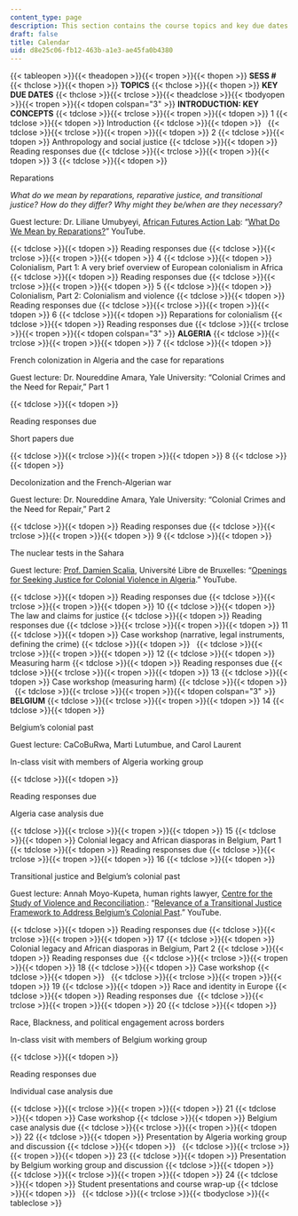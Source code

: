 ```yaml
---
content_type: page
description: This section contains the course topics and key due dates
draft: false
title: Calendar
uid: d8e25c06-fb12-463b-a1e3-ae45fa0b4380
---
```

{{< tableopen >}}{{< theadopen >}}{{< tropen >}}{{< thopen >}}
**SESS #**
{{< thclose >}}{{< thopen >}}
**TOPICS**
{{< thclose >}}{{< thopen >}}
**KEY DUE DATES**
{{< thclose >}}{{< trclose >}}{{< theadclose >}}{{< tbodyopen >}}{{< tropen >}}{{< tdopen colspan="3" >}}
**INTRODUCTION: KEY CONCEPTS**
{{< tdclose >}}{{< trclose >}}{{< tropen >}}{{< tdopen >}}
1
{{< tdclose >}}{{< tdopen >}}
Introduction
{{< tdclose >}}{{< tdopen >}}
 
{{< tdclose >}}{{< trclose >}}{{< tropen >}}{{< tdopen >}}
2
{{< tdclose >}}{{< tdopen >}}
Anthropology and social justice
{{< tdclose >}}{{< tdopen >}}
Reading responses due
{{< tdclose >}}{{< trclose >}}{{< tropen >}}{{< tdopen >}}
3
{{< tdclose >}}{{< tdopen >}}

Reparations

*What do we mean by reparations, reparative justice, and transitional justice? How do they differ? Why might they be/when are they necessary?*

Guest lecture: Dr. Liliane Umubyeyi, [African Futures Action Lab](https://africanfutures.mit.edu/): “[What Do We Mean by Reparations?](https://www.youtube.com/watch?v=2feI17qlPOQ)” YouTube.

{{< tdclose >}}{{< tdopen >}}
Reading responses due
{{< tdclose >}}{{< trclose >}}{{< tropen >}}{{< tdopen >}}
4
{{< tdclose >}}{{< tdopen >}}
Colonialism, Part 1: A very brief overview of European colonialism in Africa
{{< tdclose >}}{{< tdopen >}}
Reading responses due
{{< tdclose >}}{{< trclose >}}{{< tropen >}}{{< tdopen >}}
5
{{< tdclose >}}{{< tdopen >}}
Colonialism, Part 2: Colonialism and violence
{{< tdclose >}}{{< tdopen >}}
Reading responses due
{{< tdclose >}}{{< trclose >}}{{< tropen >}}{{< tdopen >}}
6
{{< tdclose >}}{{< tdopen >}}
Reparations for colonialism
{{< tdclose >}}{{< tdopen >}}
Reading responses due
{{< tdclose >}}{{< trclose >}}{{< tropen >}}{{< tdopen colspan="3" >}}
**ALGERIA**
{{< tdclose >}}{{< trclose >}}{{< tropen >}}{{< tdopen >}}
7
{{< tdclose >}}{{< tdopen >}}

French colonization in Algeria and the case for reparations

Guest lecture: Dr. Noureddine Amara, Yale University: “Colonial Crimes and the Need for Repair,” Part 1

{{< tdclose >}}{{< tdopen >}}

Reading responses due

Short papers due

{{< tdclose >}}{{< trclose >}}{{< tropen >}}{{< tdopen >}}
8
{{< tdclose >}}{{< tdopen >}}

Decolonization and the French-Algerian war

Guest lecture: Dr. Noureddine Amara, Yale University: “Colonial Crimes and the Need for Repair,” Part 2

{{< tdclose >}}{{< tdopen >}}
Reading responses due
{{< tdclose >}}{{< trclose >}}{{< tropen >}}{{< tdopen >}}
9
{{< tdclose >}}{{< tdopen >}}

The nuclear tests in the Sahara

Guest lecture: [Prof. Damien Scalia](https://www.geneva-academy.ch/masters/master-in-transitional-justice/faculty/profile/245-damien-scalia), Université Libre de Bruxelles: “[Openings for Seeking Justice for Colonial Violence in Algeria](https://www.youtube.com/watch?v=2LbzSIwFtXw&t=1s).” YouTube.

{{< tdclose >}}{{< tdopen >}}
Reading responses due
{{< tdclose >}}{{< trclose >}}{{< tropen >}}{{< tdopen >}}
10
{{< tdclose >}}{{< tdopen >}}
The law and claims for justice
{{< tdclose >}}{{< tdopen >}}
Reading responses due
{{< tdclose >}}{{< trclose >}}{{< tropen >}}{{< tdopen >}}
11
{{< tdclose >}}{{< tdopen >}}
Case workshop (narrative, legal instruments, defining the crime)
{{< tdclose >}}{{< tdopen >}}
 
{{< tdclose >}}{{< trclose >}}{{< tropen >}}{{< tdopen >}}
12
{{< tdclose >}}{{< tdopen >}}
Measuring harm
{{< tdclose >}}{{< tdopen >}}
Reading responses due
{{< tdclose >}}{{< trclose >}}{{< tropen >}}{{< tdopen >}}
13
{{< tdclose >}}{{< tdopen >}}
Case workshop (measuring harm)
{{< tdclose >}}{{< tdopen >}}
 
{{< tdclose >}}{{< trclose >}}{{< tropen >}}{{< tdopen colspan="3" >}}
**BELGIUM**
{{< tdclose >}}{{< trclose >}}{{< tropen >}}{{< tdopen >}}
14
{{< tdclose >}}{{< tdopen >}}

Belgium’s colonial past

Guest lecture: CaCoBuRwa, Marti Lutumbue, and Carol Laurent

In-class visit with members of Algeria working group

{{< tdclose >}}{{< tdopen >}}

Reading responses due

Algeria case analysis due

{{< tdclose >}}{{< trclose >}}{{< tropen >}}{{< tdopen >}}
15
{{< tdclose >}}{{< tdopen >}}
Colonial legacy and African diasporas in Belgium, Part 1
{{< tdclose >}}{{< tdopen >}}
Reading responses due
{{< tdclose >}}{{< trclose >}}{{< tropen >}}{{< tdopen >}}
16
{{< tdclose >}}{{< tdopen >}}

Transitional justice and Belgium’s colonial past

Guest lecture: Annah Moyo-Kupeta, human rights lawyer, [Centre for the Study of Violence and Reconciliation](https://www.csvr.org.za/).: “[Relevance of a Transitional Justice Framework to Address Belgium’s Colonial Past](https://www.youtube.com/watch?v=X9xv3ISHN7M).” YouTube.

{{< tdclose >}}{{< tdopen >}}
Reading responses due
{{< tdclose >}}{{< trclose >}}{{< tropen >}}{{< tdopen >}}
17
{{< tdclose >}}{{< tdopen >}}
Colonial legacy and African diasporas in Belgium, Part 2
{{< tdclose >}}{{< tdopen >}}
Reading responses due 
{{< tdclose >}}{{< trclose >}}{{< tropen >}}{{< tdopen >}}
18
{{< tdclose >}}{{< tdopen >}}
Case workshop
{{< tdclose >}}{{< tdopen >}}
 
{{< tdclose >}}{{< trclose >}}{{< tropen >}}{{< tdopen >}}
19
{{< tdclose >}}{{< tdopen >}}
Race and identity in Europe
{{< tdclose >}}{{< tdopen >}}
Reading responses due 
{{< tdclose >}}{{< trclose >}}{{< tropen >}}{{< tdopen >}}
20
{{< tdclose >}}{{< tdopen >}}

Race, Blackness, and political engagement across borders

In-class visit with members of Belgium working group

{{< tdclose >}}{{< tdopen >}}

Reading responses due

Individual case analysis due 

{{< tdclose >}}{{< trclose >}}{{< tropen >}}{{< tdopen >}}
21
{{< tdclose >}}{{< tdopen >}}
Case workshop
{{< tdclose >}}{{< tdopen >}}
Belgium case analysis due
{{< tdclose >}}{{< trclose >}}{{< tropen >}}{{< tdopen >}}
22
{{< tdclose >}}{{< tdopen >}}
Presentation by Algeria working group and discussion
{{< tdclose >}}{{< tdopen >}}
 
{{< tdclose >}}{{< trclose >}}{{< tropen >}}{{< tdopen >}}
23
{{< tdclose >}}{{< tdopen >}}
Presentation by Belgium working group and discussion
{{< tdclose >}}{{< tdopen >}}
 
{{< tdclose >}}{{< trclose >}}{{< tropen >}}{{< tdopen >}}
24
{{< tdclose >}}{{< tdopen >}}
Student presentations and course wrap-up
{{< tdclose >}}{{< tdopen >}}
 
{{< tdclose >}}{{< trclose >}}{{< tbodyclose >}}{{< tableclose >}}